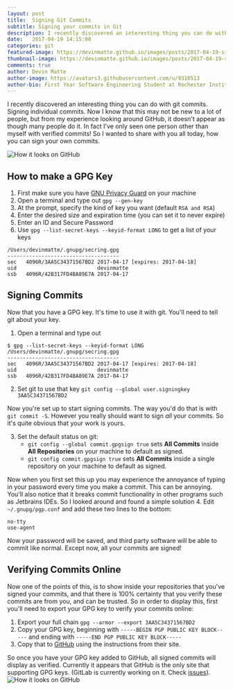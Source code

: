```yaml
---
layout: post
title:  Signing Git Commits
subtitle: Signing your commits in Git
description: I recently discovered an interesting thing you can do with git commits. Signing individual commits.
date:   2017-04-19 14:15:00
categories: git
featured-image: https://devinmatte.github.io/images/posts/2017-04-19-signing-git-commits.jpg
thumbnail-image: https://devinmatte.github.io/images/posts/2017-04-19-signing-git-commits2.jpg
comments: true
author: Devin Matte
author-image: https://avatars3.githubusercontent.com/u/9310513
author-bio: First Year Software Engineering Student at Rochester Institute of Technology
---
```


I recently discovered an interesting thing you can do with git commits. Signing individual commits. Now I know that this may not be new to a lot of people, but from my experience looking around GitHub, it doesn't appear as though many people do it. In fact I've only seen one person other than myself with verified commits! So I wanted to share with you all today, how you can sign your own commits.

![How it looks on GitHub](https://devinmatte.github.io/images/posts/2017-04-19-signing-git-commits2.jpg)

How to make a GPG Key
---------------------

1. First make sure you have [GNU Privacy Guard](https://www.gnupg.org/download/) on your machine
2. Open a terminal and type out `gpg --gen-key`
3. At the prompt, specify the kind of key you want (default `RSA and RSA`)
4. Enter the desired size and expiration time (you can set it to never expire)
5. Enter an ID and Secure Password
6. Use `gpg --list-secret-keys --keyid-format LONG` to get a list of your keys
```
/Users/devinmatte/.gnupg/secring.gpg
------------------------------------
sec   4096R/3AA5C34371567BD2 2017-04-17 [expires: 2017-04-18]
uid                          devinmatte
ssb   4096R/42B317FD4BA89E7A 2017-04-17
```

Signing Commits
---------------
Now that you have a GPG key. It's time to use it with git. You'll need to tell git about your key.

1. Open a terminal and type out
```
$ gpg --list-secret-keys --keyid-format LONG
/Users/devinmatte/.gnupg/secring.gpg
------------------------------------
sec   4096R/3AA5C34371567BD2 2017-04-17 [expires: 2017-04-18]
uid                          devinmatte
ssb   4096R/42B317FD4BA89E7A 2017-04-17
```
2. Set git to use that key `git config --global user.signingkey 3AA5C34371567BD2`

Now you're set up to start signing commits. The way you'd do that is with `git commit -S`. However you really should want to sign *all* your commits. So it's quite obvious that your work is yours.

3. Set the default status on git:
    - `git config --global commit.gpgsign true` sets **All Commits** inside **All Repositories** on your machine to default as signed.
    - `git config commit.gpgsign true` sets **All Commits** inside a single repository on your machine to default as signed.

Now when you first set this up you may experience the annoyance of typing in your password every time you make a commit. This can be annoying. You'll also notice that it breaks commit functionality in other programs such as Jetbrains IDEs. So I looked around and found a simple solution
4. Edit `~/.gnupg/pgp.conf` and add these two lines to the bottom:

```
no-tty
use-agent
```

Now your password will be saved, and third party software will be able to commit like normal. Except now, all your commits are signed!

Verifying Commits Online
------------------------
Now one of the points of this, is to show inside your repositories that you've signed your commits, and that there is 100% certainty that you verify these commits are from you, and can be trusted. So in order to display this, first you'll need to export your GPG key to verify your commits online:

1. Export your full chain `gpg --armor --export 3AA5C34371567BD2`
2. Copy your GPG key, beginning with `-----BEGIN PGP PUBLIC KEY BLOCK-----` and ending with `-----END PGP PUBLIC KEY BLOCK-----`
3. Copy that to [GitHub](https://help.github.com/articles/adding-a-new-gpg-key-to-your-github-account/) using the instructions from their site.

So once you have your GPG key added to GitHub, all signed commits will display as verified. Currently it appears that GitHub is the only site that supporting GPG keys. (GitLab is currently working on it. Check [issues](https://gitlab.com/gitlab-org/gitlab-ce/issues/4232)).
![How it looks on GitHub](https://devinmatte.github.io/images/posts/2017-04-19-signing-git-commits.jpg)
